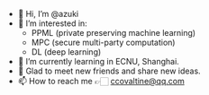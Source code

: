 - 👋 Hi, I’m @azuki
- 👀 I’m interested in:
  -  PPML (private preserving machine learning)
  -  MPC (secure multi-party computation)
  -  DL (deep learning)
- 🌱 I’m currently learning in ECNU, Shanghai.
- 🥰 Glad to meet new friends and share new ideas.
- 📫 How to reach me 👉🏻 ccovaltine@qq.com

<!---
ccovaltine/ccovaltine is a ✨ special ✨ repository because its `README.md` (this file) appears on your GitHub profile.
You can click the Preview link to take a look at your changes.
--->
